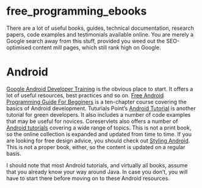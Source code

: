 # free_programming_ebooks
There are a lot of useful books, guides, technical documentation, research papers, code examples and testimonials available online. You are merely a Google search away from this stuff, provided you weed out the SEO-optimised content mill pages, which still rank high on Google.
# Android
[Google Android Developer Training](https://developer.android.com/guide) is the obvious place to start. It offers a lot of useful resources, best practices and so on.
[Free Android Programming Guide For Begginers](https://www.eduonix.com/offers/Android_ebook_free_offer.html#.VchB3vmqpBc) is a ten-chapter course covering the basics of Android development.
Tuturials Point’s [Android Tutorial](https://www.tutorialspoint.com/android/android_tutorial.pdf) is another tutorial for green developers. It also includes a number of code examples that may be useful for novices.
Coreservlets also offers a number of [Android tutorials](https://www.geeksforgeeks.org/android-tutorial/) covering a wide range of topics. This is not a print book, so the online collection is expanded and updated from time to time.
If you are looking for free design advice, you should check out [Styling Android](https://blog.stylingandroid.com/). This is not a proper book, either, so the content is updated on a regular basis.

I should note that most Android tutorials, and virtually all books, assume that you already know your way around Java. In case you don’t, you will have to start there before moving on to these Android resources.
